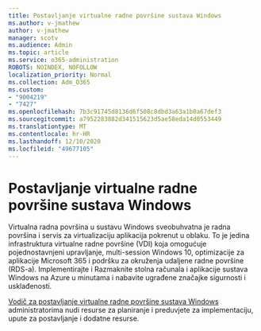 ```yaml
---
title: Postavljanje virtualne radne površine sustava Windows
ms.author: v-jmathew
author: v-jmathew
manager: scotv
ms.audience: Admin
ms.topic: article
ms.service: o365-administration
ROBOTS: NOINDEX, NOFOLLOW
localization_priority: Normal
ms.collection: Adm_O365
ms.custom:
- "9004219"
- "7427"
ms.openlocfilehash: 7b3c91745d8136d6f508c8dbd3a63a1b0a67def3
ms.sourcegitcommit: a7952283882d341515623d5ae58eda14d0553449
ms.translationtype: MT
ms.contentlocale: hr-HR
ms.lasthandoff: 12/10/2020
ms.locfileid: "49677105"
---
```

# <a name="set-up-windows-virtual-desktop"></a>Postavljanje virtualne radne površine sustava Windows

Virtualna radna površina u sustavu Windows sveobuhvatna je radna površina i servis za virtualizaciju aplikacija pokrenut u oblaku. To je jedina infrastruktura virtualne radne površine (VDI) koja omogućuje pojednostavnjeni upravljanje, multi-session Windows 10, optimizacije za aplikacije Microsoft 365 i podršku za okruženja udaljene radne površine (RDS-a). Implementirajte i Razmaknite stolna računala i aplikacije sustava Windows na Azure u minutama i nabavite ugrađene značajke sigurnosti i usklađenosti.

[Vodič za postavljanje virtualne radne površine sustava Windows](https://go.microsoft.com/fwlink/?linkid=2146236) administratorima nudi resurse za planiranje i preduvjete za implementaciju, upute za postavljanje i dodatne resurse.
